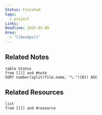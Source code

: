 ```yaml
---
Status: Finished
tags:
  - project
Links: 
Deadline: 2025-03-09
Area:
  - "[[DevOps]]"
---
```

## Related Notes
```dataview
table Status
from [[]] and #note
SORT number(split(file.name, "\.")[0]) ASC
```

## Related Resources
```dataview
list
from [[]] and #resource
```
